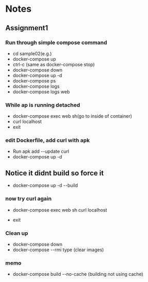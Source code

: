 # Notes

## Assignment1
### Run through simple compose command
- cd sample02(e.g.)
- docker-compose up
- ctrl-c (same as docker-compose stop)
- docker-compose down
- docker-compose up -d
- docker-compose ps
- docker-compose logs
- docker-compose logs web
### While ap is running detached
- docker-compose exec web sh(go to inside of container)
- curl localhost
- exit
### edit Dockerfile, add curl with apk
- Run apk add --update curl
- docker-compose up -d
## Notice it didnt build so force it
- docker-compose up -d --build
### now try curl again
- docker-compose exec web sh curl localhost
<!-- docker-compose exec web sh
/usr/src/app # curl localhost
curl: (7) Failed to connect to localhost port 80: Connection refused
/usr/src/app # curl localhost:3000 -->
- exit

### Clean up
- docker-compose down
-  docker-compose --rmi type (clear images)

### memo
- docker-compose build --no-cache (building not using cache)
